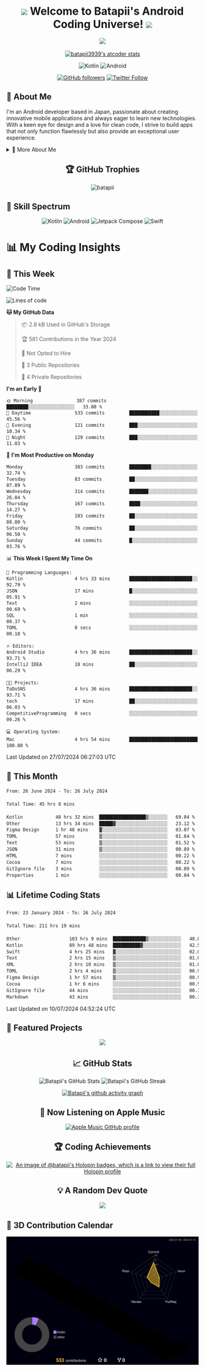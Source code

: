 <h1 align="center">
  <img src="https://media.giphy.com/media/hvRJCLFzcasrR4ia7z/giphy.gif" width="28">
  Welcome to Batapii's Android Coding Universe!
  <img src="https://media.giphy.com/media/hvRJCLFzcasrR4ia7z/giphy.gif" width="28">
</h1>

<p align="center">
  <img src="https://readme-typing-svg.herokuapp.com/?lines=Android+Developer+in+Japan;Always%20learning%20new%20things&font=Fira%20Code&center=true&width=440&height=45&color=f75c7e&vCenter=true&size=22">
</p>

<div align="center">

[![batapii3939's atcoder stats](https://atcoder-readme-stats.vercel.app/stats/batapii3939?theme=dark&show_history=5&width=450)](https://github.com/iwbc-mzk/atcoder-readme-stats)

![Kotlin](https://img.shields.io/badge/Kotlin-★☆☆☆☆☆☆☆☆☆-brightgreen)
![Android](https://img.shields.io/badge/Android-★☆☆☆☆☆☆☆☆☆-brightgreen)

  
[![GitHub followers](https://img.shields.io/github/followers/batapii?style=social)](https://github.com/batapii)
[![Twitter Follow](https://img.shields.io/twitter/follow/batapii?style=social)](https://twitter.com/batapii3939)

</div>

## 🚀 About Me
I'm an Android developer based in Japan, passionate about creating innovative mobile applications and always eager to learn new technologies. With a keen eye for design and a love for clean code, I strive to build apps that not only function flawlessly but also provide an exceptional user experience.

<details>
<summary>🌟 More About Me</summary>

- 🔭 I'm currently working on revolutionizing mobile productivity apps
- 🌱 I'm currently learning Kotlin Multiplatform and Jetpack Compose
- 👯 I'm looking to collaborate on open-source Android projects
- 💬 Ask me about Android development, Kotlin, and mobile UX design
- ⚡ Fun fact: I can solve a Rubik's cube in under 2 minutes!

</details>

<h2 align="center">🏆 GitHub Trophies</h2>
<p align="center">
  <img src="https://github-profile-trophy.vercel.app/?username=batapii&theme=nord&column=7&no-frame=true&no-bg=true&rank=SECRET,SSS,SS,S,AAA,AA,A,B,C,?" alt="batapii" />
</p>

## 🌈 Skill Spectrum

<div align="center">

![Kotlin](https://img.shields.io/badge/Kotlin-0095D5?style=for-the-badge&logo=kotlin&logoColor=white)
![Android](https://img.shields.io/badge/Android-3DDC84?style=for-the-badge&logo=android&logoColor=white)
![Jetpack Compose](https://img.shields.io/badge/Jetpack%20Compose-4285F4?style=for-the-badge&logo=jetpackcompose&logoColor=white)
![Swift](https://img.shields.io/badge/Swift-FA7343?style=for-the-badge&logo=swift&logoColor=white)

</div>


# 📊 My Coding Insights

## 📅 This Week
<!--START_SECTION:waka-week-->
![Code Time](http://img.shields.io/badge/Code%20Time-211%20hrs%2019%20mins-blue)

![Lines of code](https://img.shields.io/badge/From%20Hello%20World%20I%27ve%20Written-81.0%20thousand%20lines%20of%20code-blue)

**🐱 My GitHub Data** 

> 📦 2.8 kB Used in GitHub's Storage 
 > 
> 🏆 581 Contributions in the Year 2024
 > 
> 🚫 Not Opted to Hire
 > 
> 📜 3 Public Repositories 
 > 
> 🔑 4 Private Repositories 
 > 
**I'm an Early 🐤** 

```text
🌞 Morning                387 commits         ████████░░░░░░░░░░░░░░░░░   33.08 % 
🌆 Daytime                533 commits         ███████████░░░░░░░░░░░░░░   45.56 % 
🌃 Evening                121 commits         ███░░░░░░░░░░░░░░░░░░░░░░   10.34 % 
🌙 Night                  129 commits         ███░░░░░░░░░░░░░░░░░░░░░░   11.03 % 
```
📅 **I'm Most Productive on Monday** 

```text
Monday                   383 commits         ████████░░░░░░░░░░░░░░░░░   32.74 % 
Tuesday                  83 commits          ██░░░░░░░░░░░░░░░░░░░░░░░   07.09 % 
Wednesday                314 commits         ███████░░░░░░░░░░░░░░░░░░   26.84 % 
Thursday                 167 commits         ████░░░░░░░░░░░░░░░░░░░░░   14.27 % 
Friday                   103 commits         ██░░░░░░░░░░░░░░░░░░░░░░░   08.80 % 
Saturday                 76 commits          ██░░░░░░░░░░░░░░░░░░░░░░░   06.50 % 
Sunday                   44 commits          █░░░░░░░░░░░░░░░░░░░░░░░░   03.76 % 
```


📊 **This Week I Spent My Time On** 

```text
💬 Programming Languages: 
Kotlin                   4 hrs 33 mins       ███████████████████████░░   92.79 % 
JSON                     17 mins             █░░░░░░░░░░░░░░░░░░░░░░░░   05.91 % 
Text                     2 mins              ░░░░░░░░░░░░░░░░░░░░░░░░░   00.69 % 
SQL                      1 min               ░░░░░░░░░░░░░░░░░░░░░░░░░   00.37 % 
TOML                     0 secs              ░░░░░░░░░░░░░░░░░░░░░░░░░   00.18 % 

🔥 Editors: 
Android Studio           4 hrs 36 mins       ███████████████████████░░   93.71 % 
IntelliJ IDEA            18 mins             ██░░░░░░░░░░░░░░░░░░░░░░░   06.29 % 

🐱‍💻 Projects: 
ToDoSNS                  4 hrs 36 mins       ███████████████████████░░   93.71 % 
tech                     17 mins             ██░░░░░░░░░░░░░░░░░░░░░░░   06.03 % 
CompetitiveProgramming   0 secs              ░░░░░░░░░░░░░░░░░░░░░░░░░   00.26 % 

💻 Operating System: 
Mac                      4 hrs 54 mins       █████████████████████████   100.00 % 
```


 Last Updated on 27/07/2024 06:27:03 UTC
<!--END_SECTION:waka-week-->

## 📅 This Month
<!--START_SECTION:wakamonth-->

```txt
From: 26 June 2024 - To: 26 July 2024

Total Time: 45 hrs 8 mins

Kotlin            40 hrs 32 mins  █████████████████▒░░░░░░░   69.04 %
Other             13 hrs 34 mins  █████▓░░░░░░░░░░░░░░░░░░░   23.12 %
Figma Design      1 hr 48 mins    ▓░░░░░░░░░░░░░░░░░░░░░░░░   03.07 %
TOML              57 mins         ▒░░░░░░░░░░░░░░░░░░░░░░░░   01.64 %
Text              53 mins         ▒░░░░░░░░░░░░░░░░░░░░░░░░   01.52 %
JSON              31 mins         ▒░░░░░░░░░░░░░░░░░░░░░░░░   00.89 %
HTML              7 mins          ░░░░░░░░░░░░░░░░░░░░░░░░░   00.22 %
Cocoa             7 mins          ░░░░░░░░░░░░░░░░░░░░░░░░░   00.22 %
GitIgnore file    3 mins          ░░░░░░░░░░░░░░░░░░░░░░░░░   00.09 %
Properties        1 min           ░░░░░░░░░░░░░░░░░░░░░░░░░   00.04 %
```

<!--END_SECTION:wakamonth-->

## 📊 Lifetime Coding Stats

<!--START_SECTION:wakaalltime-->

```txt
From: 23 January 2024 - To: 26 July 2024

Total Time: 211 hrs 19 mins

Other                  103 hrs 9 mins  ████████████▒░░░░░░░░░░░░   48.81 %
Kotlin                 89 hrs 48 mins  ██████████▓░░░░░░░░░░░░░░   42.50 %
Swift                  4 hrs 25 mins   ▓░░░░░░░░░░░░░░░░░░░░░░░░   02.09 %
Text                   2 hrs 15 mins   ▒░░░░░░░░░░░░░░░░░░░░░░░░   01.07 %
XML                    2 hrs 10 mins   ▒░░░░░░░░░░░░░░░░░░░░░░░░   01.03 %
TOML                   2 hrs 4 mins    ▒░░░░░░░░░░░░░░░░░░░░░░░░   00.98 %
Figma Design           1 hr 57 mins    ▒░░░░░░░░░░░░░░░░░░░░░░░░   00.93 %
Cocoa                  1 hr 6 mins     ░░░░░░░░░░░░░░░░░░░░░░░░░   00.52 %
GitIgnore file         44 mins         ░░░░░░░░░░░░░░░░░░░░░░░░░   00.35 %
Markdown               43 mins         ░░░░░░░░░░░░░░░░░░░░░░░░░   00.34 %
```

<!--END_SECTION:wakaalltime-->

Last Updated on 10/07/2024 04:52:24 UTC

## 🌟 Featured Projects

<div align="center">
  <a href="https://github.com/batapii/ToDoSNS">
    <img src="https://github-readme-stats.vercel.app/api/pin/?username=batapii&repo=ToDoSNS&theme=radical" />
  </a>

## 📈 GitHub Stats

<div align="center">
  <img src="https://github-readme-stats.vercel.app/api?username=batapii&show_icons=true&theme=radical" alt="Batapii's GitHub Stats" />
  <img src="https://github-readme-streak-stats.herokuapp.com/?user=batapii&theme=radical" alt="Batapii's GitHub Streak" />
  
[![Batapii's github activity graph](https://github-readme-activity-graph.vercel.app/graph?username=batapii&theme=react-dark)](https://github.com/ashutosh00710/github-readme-activity-graph)
</div>

## 🎵 Now Listening on Apple Music

<div align="center">
  
[![Apple Music GitHub profile](https://music-profile.rayriffy.com/theme/dark.svg?uid=001005.6598667d2ffd4a10a4f429edd0ba24c4.1156)](https://github.com/rayriffy/apple-music-github-profile)

</div>


## 🏆 Coding Achievements

<div align="center">

[![An image of @batapii's Holopin badges, which is a link to view their full Holopin profile](https://holopin.me/batapii)](https://holopin.io/@batapii)

</div>

## 💡 A Random Dev Quote

<div align="center">

![](https://quotes-github-readme.vercel.app/api?type=horizontal&theme=radical)

</div>

</div>

## 🚀 3D Contribution Calendar

<div align="center">
  
![](./profile-3d-contrib/profile-night-rainbow.svg)

</div>
